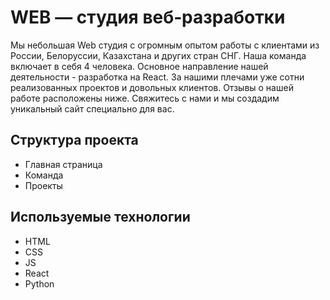 # WEB — студия веб‑разработки

Мы небольшая Web студия с огромным опытом работы с клиентами из России, Белоруссии, Казахстана и других стран СНГ. Наша команда включает в себя 4 человека. Основное направление нашей деятельности - разработка на React. За нашими плечами уже сотни реализованных проектов и довольных клиентов. Отзывы о нашей работе расположены ниже. Свяжитесь с нами и мы создадим уникальный сайт специально для вас.

## Структура проекта

- Главная страница
- Команда
- Проекты

## Используемые технологии

- HTML
- CSS
- JS
- React
- Python
